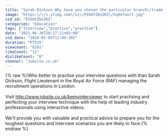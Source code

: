 ```yaml
---
title: "Sarah Dickson Why have you chosen the particular branch\/trade within the RAF?"
image: "https:\/\/i.ytimg.com\/vi\/P2GUYZbnZKI\/hqdefault.jpg"
vid_id: "P2GUYZbnZKI"
categories: "Education"
tags: ["Interview","practice","practise"]
date: "2021-06-26T20:17:11+03:00"
vid_date: "2010-02-05T12:09:30Z"
duration: "PT53S"
viewcount: "6291"
likeCount: "11"
dislikeCount: "0"
channel: "Jobsite.co.uk"
---
```

{% raw %}Who better to practise your interview questions with than Sarah Dickson, Flight Lieutenant in the Royal Air Force (RAF) managing the recruitment operations in London.<br /><br />Visit <a rel="nofollow" target="blank" href="http://www.jobsite.co.uk/bemyinterviewer">http://www.jobsite.co.uk/bemyinterviewer</a> to start practising and perfecting your interview technique with the help of leading industry professionals using interactive videos.<br /><br />We'll provide you with valuable and practical advice to prepare you for the toughest questions and interview scenarios you are likely to face.{% endraw %}
